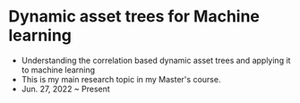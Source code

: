 # Dynamic asset trees for Machine learning
- Understanding the correlation based dynamic asset trees and applying it to machine learning
- This is my main research topic in my Master's course.
- Jun. 27, 2022 ~ Present
